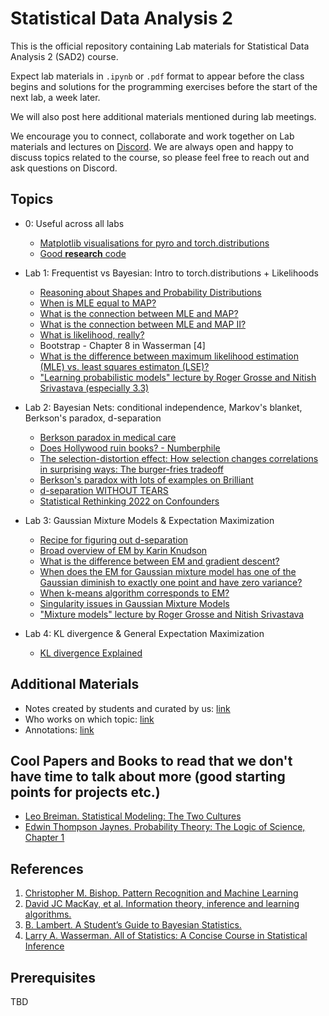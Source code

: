 # Statistical Data Analysis 2

This is the official repository containing Lab materials for Statistical Data Analysis 2 (SAD2) course. 

Expect lab materials in `.ipynb` or `.pdf` format to appear before the class begins and solutions for the programming exercises before the start of the next lab, a week later. 

We will also post here additional materials mentioned during lab meetings. 

We encourage you to connect, collaborate and work together on Lab materials and lectures on [Discord](https://discord.gg/DYE7YZUN). We are always open and happy to discuss topics related to the course, so please feel free to reach out and ask questions on Discord.

## Topics

- 0: Useful across all labs
    - [Matplotlib visualisations for pyro and torch.distributions](http://jonathanpchen.com/makeplot/)
    - [Good **research** code](https://goodresearch.dev/_static/book.pdf)

- Lab 1: Frequentist vs Bayesian: Intro to torch.distributions + Likelihoods
    - [Reasoning about Shapes and Probability Distributions](https://ericmjl.github.io/blog/2019/5/29/reasoning-about-shapes-and-probability-distributions/) 
    - [When is MLE equal to MAP?](https://agustinus.kristia.de/techblog/2017/01/01/mle-vs-map/)
    - [What is the connection between MLE and MAP?](https://stats.stackexchange.com/questions/235070/relation-between-map-em-and-mle)
    - [What is the connection between MLE and MAP II?](https://math.stackexchange.com/questions/2917109/map-solution-for-linear-regression-what-is-a-gaussian-prior)
    - [What is likelihood, really?](https://stats.stackexchange.com/questions/2641/what-is-the-difference-between-likelihood-and-probability)
    - Bootstrap - Chapter 8 in Wasserman \[4\] 
    - [What is the difference between maximum likelihood estimation (MLE) vs. least squares estimaton (LSE)?](https://stats.stackexchange.com/questions/143705/maximum-likelihood-method-vs-least-squares-method)
    - ["Learning probabilistic models" lecture by Roger Grosse and Nitish Srivastava (especially 3.3)](http://www.cs.toronto.edu/~rgrosse/csc321/probabilistic_models.pdf)

- Lab 2: Bayesian Nets: conditional independence, Markov's blanket, Berkson's paradox, d-separation 
    - [Berkson paradox in medical care](https://onlinelibrary.wiley.com/doi/full/10.1111/joim.12363)
    - [Does Hollywood ruin books? - Numberphile](https://www.youtube.com/watch?v=FUD8h9JpEVQ&ab_channel=Numberphile)
    - [The selection-distortion effect: How selection changes correlations in surprising ways: The burger-fries tradeoff](https://thehardestscience.com/2014/08/04/the-selection-distortion-effect-how-selection-changes-correlations-in-surprising-ways/)
    - [Berkson's paradox with lots of examples on Brilliant](https://brilliant.org/wiki/berksons-paradox/) 
    - [d-separation WITHOUT TEARS](http://bayes.cs.ucla.edu/BOOK-2K/d-sep.html)
    - [Statistical Rethinking 2022 on Confounders](https://www.youtube.com/watch?v=UpP-_mBvECI&ab_channel=RichardMcElreath)

- Lab 3: Gaussian Mixture Models & Expectation Maximization
    - [Recipe for figuring out d-separation](http://web.mit.edu/jmn/www/6.034/d-separation.pdf)
    - [Broad overview of EM by Karin Knudson](https://karinknudson.com/expectationmaximization.html)
    - [What is the difference between EM and gradient descent?](https://stats.stackexchange.com/questions/45652/what-is-the-difference-between-em-and-gradient-ascent/45653#45653)
    - [When does the EM for Gaussian mixture model has one of the Gaussian diminish to exactly one point and have zero variance?](https://stats.stackexchange.com/questions/145458/when-does-the-em-for-gaussian-mixture-model-has-one-of-the-gaussian-diminish-to)
    - [When k-means algorithm corresponds to EM?](https://perso.telecom-paristech.fr/bonald/documents/gmm.pdf)
    - [Singularity issues in Gaussian Mixture Models](https://stats.stackexchange.com/questions/219302/singularity-issues-in-gaussian-mixture-model)
    - ["Mixture models" lecture by Roger Grosse and Nitish Srivastava](https://www.cs.toronto.edu/~rgrosse/csc321/mixture_models.pdf)

- Lab 4: KL divergence & General Expectation Maximization 
    - [KL divergence Explained](https://www.countbayesie.com/blog/2017/5/9/kullback-leibler-divergence-explained)
## Additional Materials 

- Notes created by students and curated by us: [link](https://www.overleaf.com/1932227257jjpwpnrcwmjj)
- Who works on which topic: [link](https://docs.google.com/spreadsheets/d/1y92labArnVnMzc2nIDPOBBZA0gcn_Ep9ZEN9kvTEfXk/edit#gid=1392012547)
- Annotations: [link](https://www.zotero.org/groups/4805090/sad2/library)

## Cool Papers and Books to read that we don't have time to talk about more (good starting points for projects etc.) 

- [Leo Breiman. Statistical Modeling: The Two Cultures](https://projecteuclid.org/journals/statistical-science/volume-16/issue-3/Statistical-Modeling--The-Two-Cultures-with-comments-and-a/10.1214/ss/1009213726.full)
- [Edwin Thompson Jaynes. Probability Theory: The Logic of Science, Chapter 1](https://bayes.wustl.edu/etj/prob/book.pdf)

## References
1. [Christopher M. Bishop. Pattern Recognition and Machine Learning](https://www.microsoft.com/en-us/research/uploads/prod/2006/01/Bishop-Pattern-Recognition-and-Machine-Learning-2006.pdf)
2. [David JC MacKay, et al. Information theory, inference and learning
algorithms.](https://www.inference.org.uk/itprnn/book.pdf)
3. [B. Lambert. A Student’s Guide to Bayesian Statistics.](https://ben-lambert.com/a-students-guide-to-bayesian-statistics/)
4. [Larry A. Wasserman. All of Statistics: A Concise Course in Statistical Inference](https://egrcc.github.io/docs/math/all-of-statistics.pdf)

## Prerequisites
TBD

